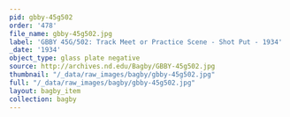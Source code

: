 ```yaml
---
pid: gbby-45g502
order: '478'
file_name: gbby-45g502.jpg
label: 'GBBY 45G/502: Track Meet or Practice Scene - Shot Put - 1934'
_date: '1934'
object_type: glass plate negative
source: http://archives.nd.edu/Bagby/GBBY-45g502.jpg
thumbnail: "/_data/raw_images/bagby/gbby-45g502.jpg"
full: "/_data/raw_images/bagby/gbby-45g502.jpg"
layout: bagby_item
collection: bagby
---
```

